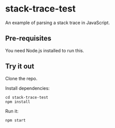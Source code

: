 # stack-trace-test

An example of parsing a stack trace in JavaScript.

## Pre-requisites

You need Node.js installed to run this.

## Try it out

Clone the repo.

Install dependencies:

    cd stack-trace-test
    npm install

Run it:

    npm start
